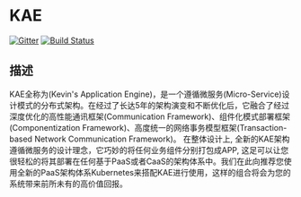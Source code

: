 # KAE
[![Gitter](https://badges.gitter.im/g0194776/KAE.svg)](https://gitter.im/g0194776/KAE?utm_source=badge&utm_medium=badge&utm_campaign=pr-badge&utm_content=badge)
[![Build Status](https://travis-ci.org/g0194776/KAE.svg?branch=feature/kae)](https://travis-ci.org/g0194776/KAE)
## 描述
  KAE全称为(Kevin's Application Engine)，是一个遵循微服务(Micro-Service)设计模式的分布式架构。在经过了长达5年的架构演变和不断优化后，它融合了经过深度优化的高性能通讯框架(Communication Framework)、组件化模式部署框架(Componentization Framework)、高度统一的网络事务模型框架(Transaction-based Network Communication Framework)。
  在整体设计上, 全新的KAE架构遵循微服务的设计理念，它巧妙的将任何业务组件分别打包成APP, 这足可以让您很轻松的将其部署在任何基于PaaS或者CaaS的架构体系中。我们在此向推荐您使用全新的PaaS架构体系Kubernetes来搭配KAE进行使用，这样的组合将会为您的系统带来前所未有的高价值回报。
